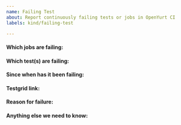 ```yaml
---
name: Failing Test
about: Report continuously failing tests or jobs in OpenYurt CI
labels: kind/failing-test

---
```


<!-- Please only use this template for submitting reports about continuously failing tests or jobs in OpenYurt CI -->

#### Which jobs are failing:

#### Which test(s) are failing:

#### Since when has it been failing:

#### Testgrid link:

#### Reason for failure:

#### Anything else we need to know:
